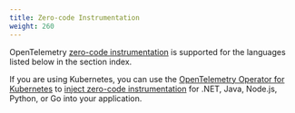 ```yaml
---
title: Zero-code Instrumentation
weight: 260
---
```


OpenTelemetry [zero-code instrumentation][] is supported for the languages listed
below in the section index.

If you are using Kubernetes, you can use the [OpenTelemetry Operator for
Kubernetes][otel-op] to [inject zero-code instrumentation] for .NET, Java,
Node.js, Python, or Go into your application.

[inject zero-code instrumentation]: /docs/kubernetes/operator/automatic/
[zero-code instrumentation]: /docs/concepts/instrumentation/zero-code/
[otel-op]: /docs/kubernetes/operator/
